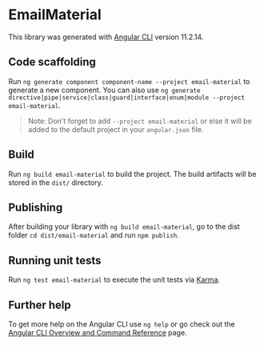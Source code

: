 # EmailMaterial

This library was generated with [Angular CLI](https://github.com/angular/angular-cli) version 11.2.14.

## Code scaffolding

Run `ng generate component component-name --project email-material` to generate a new component. You can also use `ng generate directive|pipe|service|class|guard|interface|enum|module --project email-material`.
> Note: Don't forget to add `--project email-material` or else it will be added to the default project in your `angular.json` file. 

## Build

Run `ng build email-material` to build the project. The build artifacts will be stored in the `dist/` directory.

## Publishing

After building your library with `ng build email-material`, go to the dist folder `cd dist/email-material` and run `npm publish`.

## Running unit tests

Run `ng test email-material` to execute the unit tests via [Karma](https://karma-runner.github.io).

## Further help

To get more help on the Angular CLI use `ng help` or go check out the [Angular CLI Overview and Command Reference](https://angular.io/cli) page.
